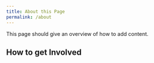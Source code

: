 ```yaml
---
title: About this Page
permalink: /about
---
```


This page should give an overview of how to add content.

## How to get Involved
